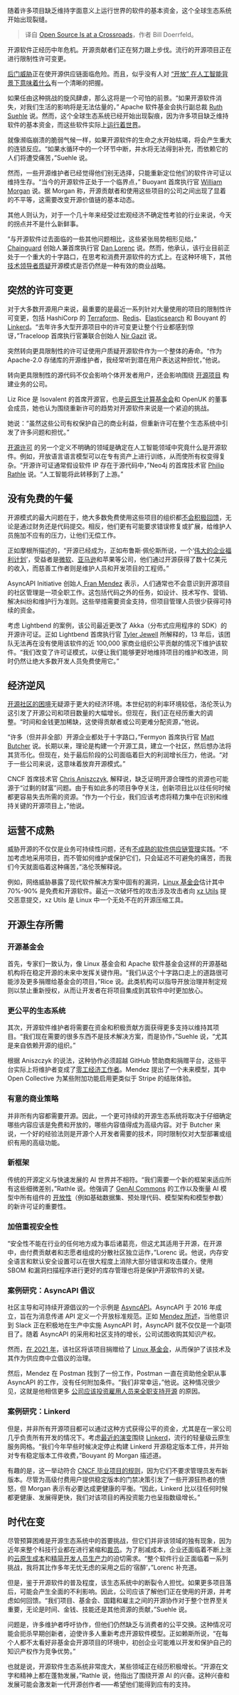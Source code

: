 
<!--
title: 开源正处于十字路口
cover: https://cdn.thenewstack.io/media/2024/04/fe07bb72-crossroads-7766604_1280.jpg
-->

随着许多项目缺乏维持字面意义上运行世界的软件的基本资金，这个全球生态系统开始出现裂缝。

> 译自 [Open Source Is at a Crossroads](https://thenewstack.io/open-source-is-at-a-crossroads/)，作者 Bill Doerrfeld。

开源软件正经历中年危机。开源贡献者们正在努力跟上步伐。流行的开源项目正在进行限制性许可变更。

[后门威胁](https://thenewstack.io/linux-xz-backdoor-damage-could-be-greater-than-feared/)正在使开源供应链面临危险。而且，似乎没有人对 [“开放” 在人工智能背景下意味着什么](https://thenewstack.io/open-source-has-a-definition-lets-get-serious-about-defending-it/)有一个清晰的把握。

如果任由这种挑战的旋风肆虐，那么这将是一个可怕的前景。“如果开源软件消失，对我们生活的影响将是无法估量的，” Apache 软件基金会执行副总裁 [Ruth Suehle](https://www.linkedin.com/in/ruthsuehle/) 说。然而，这个全球生态系统已经开始出现裂痕，因为许多项目缺乏维持软件的基本资金，而这些软件实际上[运行着世界](https://hbr.org/2021/09/the-digital-economy-runs-on-open-source-heres-how-to-protect-it)。

就像濒临崩溃的脆弱气候一样，如果开源软件的生命之水开始枯竭，将会产生重大的连锁反应。“如果水循环中的一个环节中断，井水将无法得到补充，而依赖它的人们将遭受痛苦，”Suehle 说。

然而，一些开源维护者已经觉得他们别无选择，只能重新定位他们的软件许可证以维持生存。“当今的开源软件正处于一个临界点，” Buoyant 首席执行官 [William Morgan](https://www.linkedin.com/in/wmorgan/) 说。据 Morgan 称，开源贡献者和使用这些项目的公司之间出现了显着的不平等，这需要改变开源价值链的基本动态。

其他人则认为，对于一个几十年来经受过宏观经济不确定性考验的行业来说，今天的拐点并不是什么新鲜事。

“与开源软件过去面临的一些其他问题相比，这些紧张局势相形见绌，” [Chainguard](https://www.chainguard.dev/?utm_content=inline+mention) 创始人兼首席执行官 [Dan Lorenc](https://www.linkedin.com/in/danlorenc/) 说。然而，他承认，该行业目前正处于一个重大的十字路口，在思考和消费开源软件的方式上。在这种环境下，其他[技术领导者质疑](https://thenewstack.io/whats-next-for-companies-built-on-open-source/)开源模式是否仍然是一种有效的商业战略。

## 突然的许可变更

对于大多数开源用户来说，最重要的是最近一系列针对大量使用的项目的限制性许可变更，包括 HashiCorp 的 [Terraform](https://thenewstack.io/hashicorp-abandons-open-source-for-business-source-license/)、[Redis](https://www.theregister.com/2024/03/22/redis_changes_license/)、[Elasticsearch](https://www.itprotoday.com/hybrid-cloud/two-ways-interpreting-elastic-license-change) 和 Bouyant 的 [Linkerd](https://thenewstack.io/buoyant-revises-release-model-for-the-linkerd-service-mesh/)。“去年许多大型开源项目中的许可变更让整个行业都感到惊讶，”Traceloop 首席执行官兼联合创始人 [Nir Gazit](https://www.linkedin.com/in/nirga/?originalSubdomain=il) 说。

突然转向更具限制性的许可证使用户质疑开源软件作为一个整体的寿命。“作为 Apache-2.0 存储库的开源维护者，我经常听到潜在用户表达这种担忧，”他说。

转向更具限制性的源代码不仅会影响个体开发者用户，还会影响围绕 [开源项目](https://thenewstack.io/how-free-riders-make-the-musl-open-source-project-grow/) 构建业务的公司。

Liz Rice 是 Isovalent 的首席开源官，也是[云原生计算基金会](https://cncf.io/?utm_content=inline+mention)和 OpenUK 的董事会成员，她也认为围绕重新许可的趋势对开源软件来说是一个紧迫的挑战。

她说：“虽然这些公司有权保护自己的商业利益，但重新许可在整个生态系统中引发了许多问题和担忧。”

[开源许可](https://thenewstack.io/how-do-open-source-licenses-work-the-ultimate-guide/) 的另一个定义不明确的领域是确定在人工智能领域中究竟什么是开源软件。例如，开放语言语言模型可以在专有资产上进行训练，从而使所有权变得复杂。“开源许可证通常假设软件 IP 存在于源代码中，”Neo4j 的首席技术官 [Philip Rathle](https://twitter.com/prathle) 说。“人工智能将此转移到了上游。”

## 没有免费的午餐

开源模式的最大问题在于，绝大多数免费使用这些项目的组织都[不会积极回馈](https://cloudnativenow.com/features/why-cloud-native-companies-should-support-open-source/)，无论是通过财务还是代码提交。相反，他们更有可能要求错误修复或扩展，给维护人员施加不应有的压力，让他们无偿工作。

正如摩根所描述的，“开源已经成为，正如布鲁斯·佩伦斯所说，一个‘[伟大的企业福利计划](https://www.itpro.com/software/open-source/bruce-perens-open-source-licenses-arent-working-but-we-can-fix-them)’，受益者是[微软](https://news.microsoft.com/?utm_content=inline+mention)、[亚马逊](https://aws.amazon.com/?utm_content=inline+mention)和苹果等公司，他们通过开源获得了数十亿美元的收入，而慈善工作者则是维护人员和开发项目的工程师。”

AsyncAPI Initiative 创始人[ Fran Mendez](https://www.linkedin.com/in/fmvilas/?originalSubdomain=es) 表示，人们通常也不会意识到开源项目的社区管理是一项全职工作。这包括代码之外的任务，如设计、技术写作、营销、解决纠纷和维护行为准则。这些举措需要资金支持，但项目管理人员很少获得可持续的资金。

考虑 Lightbend 的案例，该公司最近更改了 Akka（分布式应用程序的 SDK）的开源许可证。正如 Lightbend 首席执行官 [Tyler Jewell](https://www.linkedin.com/in/tylerjewell/) 所解释的，13 年后，该团队无法再在没有使用该软件的近 100,000 家商业组织公平贡献的情况下维护该软件。“我们改变了许可证模式，以便让我们能够更好地维持项目的维护和改进，同时仍然让绝大多数开发人员免费使用它。”

## 经济逆风

[开源社区的困境](https://thenewstack.io/3-ways-to-help-struggling-open-source-communities/)无疑源于更大的经济环境。本世纪初的利率环境较低，洛伦茨认为这引发了开源公司和项目数量的大幅增长。但现在，我们正在经历重大的调整。“时间和金钱更加稀缺，这使得贡献者或公司更难分配资源，”他说。

“许多（但并非全部）开源企业都处于十字路口，”Fermyon 首席执行官 [Matt Butcher](https://www.linkedin.com/in/mattbutcher/) 说。长期以来，理论是构建一个开源工具，建立一个社区，然后想办法将其货币化。但现在，处于最后阶段的公司面临着巨大的利润增长压力，他说。“对于一些公司来说，这意味着放弃开源模式。”

CNCF 首席技术官 [Chris Aniszczyk,](https://www.linkedin.com/in/caniszczyk/) 解释说，缺乏证明开源合理性的资源也可能源于“过剩的财富”问题。由于有如此多的项目争夺关注，创新项目比以往任何时候都更容易失去所需的资源。“作为一个行业，我们应该考虑将精力集中在识别和维持关键的开源项目上，”他说。

## 运营不成熟

威胁开源的不仅仅是业务可持续性问题，还有[不成熟的软件供应链管理](https://thenewstack.io/effective-strategies-for-open-source-supply-chain-management/)实践。“不加考虑地采用项目，而不管如何维护或保护它们，只会延迟不可避免的痛苦，而我们今天就面临着这种痛苦，”洛伦茨解释说。

例如，网络威胁暴露了现代软件解决方案中固有的漏洞，[Linux 基金会](https://www.linuxfoundation.org/blog/blog/a-summary-of-census-ii-open-source-software-application-libraries-the-world-depends-on)估计其中 70%-90% 是免费和开源软件。最近一次破坏性的攻击涉及攻击者向 [xz Utils](https://arstechnica.com/security/2024/04/what-we-know-about-the-xz-utils-backdoor-that-almost-infected-the-world/) 提交恶意提交，xz Utils 是 Linux 中一个无处不在的开源压缩工具。

## 开源生存所需

### 开源基金会

首先，专家们一致认为，像 Linux 基金会和 Apache 软件基金会这样的开源基础机构将在稳定开源的未来中发挥关键作用。“我们从这个十字路口走上的道路很可能涉及更多捐赠给基金会的项目，”Rice 说。此类机构可以指导开放治理并制定规则以禁止重新授权，从而让开发者在将项目集成到其软件中时更加放心。

### 更公平的生态系统

其次，开源软件维护者将需要在资金和积极贡献方面获得更多支持以维持其项目。“我们现在需要的很多东西不是技术解决方案，而是协作，”Suehle 说，“尤其是来自依赖开源的组织。”

根据 Aniszczyk 的说法，这种协作必须超越 GitHub 赞助商和捐赠平台，这些平台实际上将维护者变成了[零工经济工作者](https://www.linkedin.com/pulse/troubles-open-source-gig-economy-sustainability-tip-jar-aniszczyk)。Mendez 提出了一个未来模型，其中 Open Collective 为某些附加功能启用更类似于 Stripe 的结账体验。

### 有意的商业策略

并非所有内容都需要开源。因此，一个更可持续的开源生态系统将取决于仔细确定哪些内容应该是免费和开放的，哪些内容值得成为高级内容。对于 Butcher 来说，一个好的经验法则是开源个人开发者需要的技术，同时限制仅对大型部署或组织有用的高级功能。

### 新框架

传统的开源定义与快速发展的 AI 世界并不相符。“我们需要一个新的框架来适应所有这些细微差别，”Rathle 说。他强调了 [GenAI Commons](https://genaicommons.org/) 的工作以及衡量 AI 模型中所有组件的 [开放性](https://arxiv.org/abs/2403.13784)（例如基础数据集、预处理代码、模型架构和模型参数）的新许可证的重要性。

### 加倍重视安全性

“安全性不能在行业的任何地方成为事后诸葛亮，但这尤其适用于开源，在开源中，由付费贡献者和志愿者组成的分散社区独立运作，”Lorenc 说。他说，内存安全语言和默认安全设置可以在很大程度上消除大部分错误和攻击媒介。使用 SBOM 和漏洞扫描程序进行更好的库存管理也将是保护开源软件的关键。

### 案例研究：AsyncAPI 倡议

社区主导和可持续开源倡议的一个示例是 [AsyncAPI](https://www.asyncapi.com/en)。AsyncAPI 于 2016 年成立，旨在为消息传递 API 定义一个开放标准规范。正如 [Mendez 所述](https://www.youtube.com/watch?v=28cKNSsFFU0&ab_channel=AsyncAPI)，当他意识到 Slack 正在积极地在生产中实施 AsyncAPI 时，AsyncAPI 就不仅仅是一个副项目了。随着 AsyncAPI 的采用和社区支持的增长，公司试图收购其知识产权。

然而，[在 2021 年](https://www.linuxfoundation.org/press/press-release/linux-foundation-will-host-asyncapi-to-support-growth-and-collaboration-for-industrys-fastest-growing-api-spec)，该社区将该项目捐赠给了 [Linux 基金会](https://training.linuxfoundation.org/training/course-catalog/?utm_content=inline+mention)，从而保护了该技术及其作为供应商中立倡议的治理。

然后，Mendez 在 Postman 找到了一份工作，Postman 一直在资助他全职从事 AsyncAPI 的工作，没有任何附加条件。“我们非常幸运，”他说。这种情况很少见，这就是他相信更多 [公司应该投资雇用人员来全职支持开源](https://thenewstack.io/non-contributing-developers-expect-companies-to-support-open-source/) 的原因。

### 案例研究：Linkerd

但是，并非所有开源项目都可以通过这种方式获得公平的资金，尤其是在一家公司几乎负责所有开发的情况下。考虑[最近的演变](https://www.sdxcentral.com/articles/news/linkerd-leaves-open-source-behind-to-fund-innovation/2024/02/)围绕 [Linkerd](https://linkerd.io/)，流行的轻量级云原生服务网格。“我们今年早些时候决定停止构建 Linkerd 开源稳定版本工件，并开始对专有稳定版本工件收费，”Bouyant 的 Morgan 描述道。

有趣的是，这一举动符合 [CNCF 毕业项目的规则](https://www.tildee.com/understanding-the-implications-of-linkerds-new-licensing-model-and-the-role-of-cncf/)，因为它们不要求管理员发布新版本。尽管为高级付费用户提供稳定版本的门禁决策引发了一些开源狂热者的愤怒，但 Morgan 表示有必要达成更健康的平衡。“因此，Linkerd 比以往任何时候都更健康、发展得更快，我们对该项目的再投资能力也呈指数级增长。”

## 时代在变

尽管预算困难是开源生态系统中的首要挑战，但它们并非该领域的独有现象，因为近年来整个科技行业都在进行紧缩和[裁员](https://www.npr.org/2024/01/28/1227326215/nearly-25-000-tech-workers-laid-off-in-the-first-weeks-of-2024-whats-going-on)。为了削减成本，企业还面临着不断上涨的[云原生成本](https://leaddev.com/tech/ai-and-kubernetes-are-pushing-cloud-costs-out-of-control)和[精简开发人员生产力](https://devops.com/can-improving-developer-experience-actually-reduce-costs/)的迫切需求。“整个软件行业正面临着一系列挑战，我将其比作多年无忧无虑的采用之后的‘宿醉’，”Lorenc 补充道。

但是，鉴于开源软件的普及程度，该生态系统中的断裂令人担忧。如果更多项目落后，可能会产生全面的不利影响。因此，公司应该了解他们正在使用的开源，并考虑如何回馈。“我们项目、基金会、国籍和雇主之间的开源协作对于整个世界至关重要，无论是时间、金钱、技能还是其他资源的贡献，”Suehle 说。

问题是，许多维护者呼吁协作，但他们仍然缺乏与消费者的公平交换。这种情况可能会扼杀早期创新者，迫使许多人重新考虑开源软件模型。正如赖斯所说，“在每个人都不太看好非基金会开源项目的环境中，初创企业可能难以开发和保护自己的知识产权作为竞争优势。”

也就是说，开源软件生态系统非常庞大，某些领域正在经历积极增长。“开源在文字和精神上都在蓬勃发展，”Rathle 说，他指出了围绕开源 AI 的兴奋。这种兴奋和发展可能会激发新一代开源创作者——希望他们能得到应有的支持。
